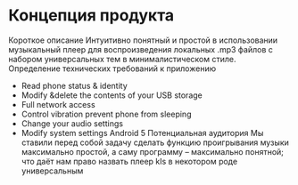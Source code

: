 Концепция продукта
===========
Короткое описание
Интуитивно понятный и простой в использовании музыкальный плеер для воспроизведения локальных .mp3 файлов с набором универсальных тем в минималистическом стиле.
	Определение технических требований к приложению
-	Read phone status & identity
-	Modify &delete the contents of your USB storage
-	Full network access
-	Control vibration prevent phone from sleeping
-	Change your audio settings
-	Modify system settings
Android 5
	Потенциальная аудитория
Мы ставили перед собой задачу сделать функцию проигрывания музыки максимально простой, а саму программу – максимально понятной; что даёт нам право назвать плеер kIs в некотором роде универсальным 
